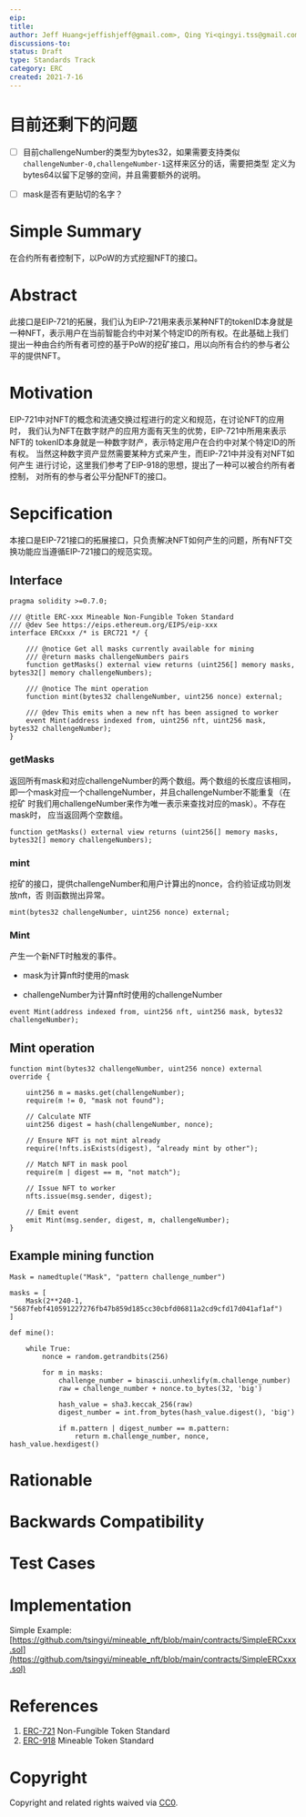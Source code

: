 ```yaml
---
eip:
title:
author: Jeff Huang<jeffishjeff@gmail.com>, Qing Yi<qingyi.tss@gmail.com>
discussions-to:
status: Draft
type: Standards Track
category: ERC
created: 2021-7-16
---
```


# 目前还剩下的问题

- [ ] 目前challengeNumber的类型为bytes32，如果需要支持类似
      `challengeNumber-0,challengeNumber-1`这样来区分的话，需要把类型
      定义为bytes64以留下足够的空间，并且需要额外的说明。

- [ ] mask是否有更贴切的名字？

# Simple Summary

在合约所有者控制下，以PoW的方式挖掘NFT的接口。

# Abstract

此接口是EIP-721的拓展，我们认为EIP-721用来表示某种NFT的tokenID本身就是
一种NFT，表示用户在当前智能合约中对某个特定ID的所有权。在此基础上我们
提出一种由合约所有者可控的基于PoW的挖矿接口，用以向所有合约的参与者公
平的提供NFT。

# Motivation

EIP-721中对NFT的概念和流通交换过程进行的定义和规范，在讨论NFT的应用时，
我们认为NFT在数字财产的应用方面有天生的优势，EIP-721中所用来表示NFT的
tokenID本身就是一种数字财产，表示特定用户在合约中对某个特定ID的所有权。
当然这种数字资产显然需要某种方式来产生，而EIP-721中并没有对NFT如何产生
进行讨论，这里我们参考了EIP-918的思想，提出了一种可以被合约所有者控制，
对所有的参与者公平分配NFT的接口。

# Sepcification

本接口是EIP-721接口的拓展接口，只负责解决NFT如何产生的问题，所有NFT交
换功能应当遵循EIP-721接口的规范实现。

## Interface

```sodility
pragma solidity >=0.7.0;

/// @title ERC-xxx Mineable Non-Fungible Token Standard
/// @dev See https://eips.ethereum.org/EIPS/eip-xxx
interface ERCxxx /* is ERC721 */ {

    /// @notice Get all masks currently available for mining
    /// @return masks challengeNumbers pairs
    function getMasks() external view returns (uint256[] memory masks, bytes32[] memory challengeNumbers);

    /// @notice The mint operation
    function mint(bytes32 challengeNumber, uint256 nonce) external;

    /// @dev This emits when a new nft has been assigned to worker
    event Mint(address indexed from, uint256 nft, uint256 mask, bytes32 challengeNumber);
}
```

### getMasks

返回所有mask和对应challengeNumber的两个数组。两个数组的长度应该相同，
即一个mask对应一个challengeNumber，并且challengeNumber不能重复（在挖矿
时我们用challengeNumber来作为唯一表示来查找对应的mask）。不存在mask时，
应当返回两个空数组。

```solidity
function getMasks() external view returns (uint256[] memory masks, bytes32[] memory challengeNumbers);
```

### mint

挖矿的接口，提供challengeNumber和用户计算出的nonce，合约验证成功则发放nft，否
则函数抛出异常。
	
```solidity
mint(bytes32 challengeNumber, uint256 nonce) external;
```

### Mint

产生一个新NFT时触发的事件。

- mask为计算nft时使用的mask

- challengeNumber为计算nft时使用的challengeNumber

```solidity
event Mint(address indexed from, uint256 nft, uint256 mask, bytes32 challengeNumber);
```

## Mint operation

```solidity
function mint(bytes32 challengeNumber, uint256 nonce) external override {

	uint256 m = masks.get(challengeNumber);
	require(m != 0, "mask not found");
        
	// Calculate NTF
	uint256 digest = hash(challengeNumber, nonce);

	// Ensure NFT is not mint already
	require(!nfts.isExists(digest), "already mint by other");

	// Match NFT in mask pool
	require(m | digest == m, "not match");

	// Issue NFT to worker
	nfts.issue(msg.sender, digest);

	// Emit event
	emit Mint(msg.sender, digest, m, challengeNumber);
}
```

## Example mining function

```python3
Mask = namedtuple("Mask", "pattern challenge_number")

masks = [
    Mask(2**240-1, "5687febf410591227276fb47b859d185cc30cbfd06811a2cd9cfd17d041af1af")
]

def mine():

    while True:
        nonce = random.getrandbits(256)

        for m in masks:
            challenge_number = binascii.unhexlify(m.challenge_number)
            raw = challenge_number + nonce.to_bytes(32, 'big')

            hash_value = sha3.keccak_256(raw)
            digest_number = int.from_bytes(hash_value.digest(), 'big')

            if m.pattern | digest_number == m.pattern:
                return m.challenge_number, nonce, hash_value.hexdigest()

```

# Rationable

# Backwards Compatibility

# Test Cases

# Implementation

Simple Example: [https://github.com/tsingyi/mineable_nft/blob/main/contracts/SimpleERCxxx.sol](https://github.com/tsingyi/mineable_nft/blob/main/contracts/SimpleERCxxx.sol)

# References

1. [ERC-721](https://eips.ethereum.org/EIPS/eip-721) Non-Fungible Token Standard
2. [ERC-918](https://eips.ethereum.org/EIPS/eip-918) Mineable Token Standard

# Copyright

Copyright and related rights waived via [CC0](https://creativecommons.org/publicdomain/zero/1.0/).
